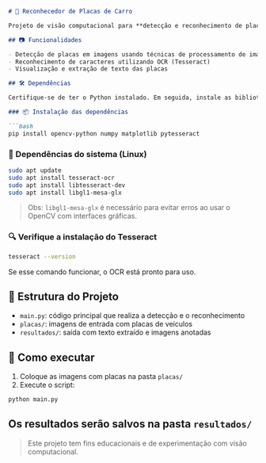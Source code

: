 ```markdown
# 🚗 Reconhecedor de Placas de Carro

Projeto de visão computacional para **detecção e reconhecimento de placas de veículos** utilizando OpenCV e OCR com Tesseract.

## 📷 Funcionalidades

- Detecção de placas em imagens usando técnicas de processamento de imagem
- Reconhecimento de caracteres utilizando OCR (Tesseract)
- Visualização e extração de texto das placas

## 🛠️ Dependências

Certifique-se de ter o Python instalado. Em seguida, instale as bibliotecas necessárias:

### 📦 Instalação das dependências

```bash
pip install opencv-python numpy matplotlib pytesseract
```

### 🧱 Dependências do sistema (Linux)

```bash
sudo apt update
sudo apt install tesseract-ocr
sudo apt install libtesseract-dev
sudo apt install libgl1-mesa-glx
```

> Obs: `libgl1-mesa-glx` é necessário para evitar erros ao usar o OpenCV com interfaces gráficas.

### 🔍 Verifique a instalação do Tesseract

```bash
tesseract --version
```

Se esse comando funcionar, o OCR está pronto para uso.

## 📁 Estrutura do Projeto

- `main.py`: código principal que realiza a detecção e o reconhecimento
- `placas/`: imagens de entrada com placas de veículos
- `resultados/`: saída com texto extraído e imagens anotadas

## 🧪 Como executar

1. Coloque as imagens com placas na pasta `placas/`
2. Execute o script:

```bash
python main.py
```

Os resultados serão salvos na pasta `resultados/`
---

> Este projeto tem fins educacionais e de experimentação com visão computacional.
```
